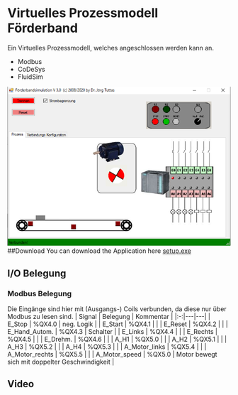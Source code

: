 # Virtuelles Prozessmodell Förderband
Ein Virtuelles Prozessmodell, welches angeschlossen werden kann an.
- Modbus
- CoDeSys
- FluidSim

![Screenshot](Dok/screen1.png)
##Download
You can download the Application here [setup.exe](https://service.joerg-tuttas.de/CBasicModel/setup.exe)
## I/O Belegung
### Modbus Belegung 
Die Eingänge sind hier mit (Ausgangs-) Coils verbunden, da diese nur über Modbus zu lesen sind.
| Signal  | Belegung  | Kommentar  |
|:-:|---|---|
| E_Stop  | %QX4.0  | neg. Logik  |
| E_Start  | %QX4.1  |   |
| E_Reset  | %QX4.2  |   |
| E_Hand_Autom.  | %QX4.3  | Schalter  |
| E_Links | %QX4.4  |   |
| E_Rechts  | %QX4.5  |   |
| E_Drehm.  | %QX4.6  |   |
| A_H1  | %QX5.0  |   |
| A_H2  | %QX5.1  |   |
| A_H3  | %QX5.2  |   |
| A_H4  | %QX5.3  |   |
| A_Motor_links  | %QX5.4  |   |
| A_Motor_rechts  | %QX5.5  |   |
| A_Motor_speed  | %QX5.0  | Motor bewegt sich mit doppelter Geschwindigkeit  |
## Video